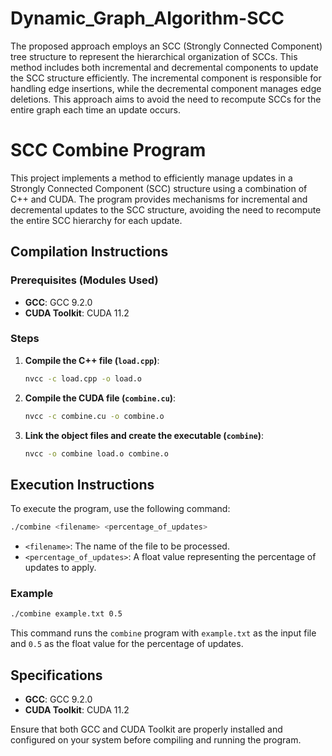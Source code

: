 # Dynamic_Graph_Algorithm-SCC
The proposed approach employs an SCC (Strongly Connected Component) tree structure to represent the hierarchical organization of SCCs. This method includes both incremental and decremental components to update the SCC structure efficiently. The incremental component is responsible for handling edge insertions, while the decremental component manages edge deletions. This approach aims to avoid the need to recompute SCCs for the entire graph each time an update occurs.

# SCC Combine Program

This project implements a method to efficiently manage updates in a Strongly Connected Component (SCC) structure using a combination of C++ and CUDA. The program provides mechanisms for incremental and decremental updates to the SCC structure, avoiding the need to recompute the entire SCC hierarchy for each update.

## Compilation Instructions

### Prerequisites (Modules Used)

- **GCC**: GCC 9.2.0
- **CUDA Toolkit**: CUDA 11.2

### Steps

1. **Compile the C++ file (`load.cpp`)**:
   ```sh
   nvcc -c load.cpp -o load.o
   ```

2. **Compile the CUDA file (`combine.cu`)**:
   ```sh
   nvcc -c combine.cu -o combine.o
   ```

3. **Link the object files and create the executable (`combine`)**:
   ```sh
   nvcc -o combine load.o combine.o
   ```

## Execution Instructions

To execute the program, use the following command:
```sh
./combine <filename> <percentage_of_updates>
```

- `<filename>`: The name of the file to be processed.
- `<percentage_of_updates>`: A float value representing the percentage of updates to apply.

### Example

```sh
./combine example.txt 0.5
```

This command runs the `combine` program with `example.txt` as the input file and `0.5` as the float value for the percentage of updates.

## Specifications

- **GCC**: GCC 9.2.0
- **CUDA Toolkit**: CUDA 11.2

Ensure that both GCC and CUDA Toolkit are properly installed and configured on your system before compiling and running the program.
